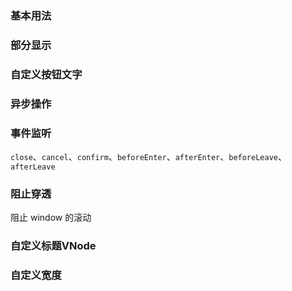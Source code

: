 <script setup>
import BaseExample from "../../examples/dialog/base.vue"
import BaseExampleCode from "../../examples/dialog/base.vue?raw"

import EnableExample from "../../examples/dialog/enable.vue"
import EnableExampleCode from "../../examples/dialog/enable.vue?raw"

import CustomExample from "../../examples/dialog/custom.vue"
import CustomExampleCode from "../../examples/dialog/custom.vue?raw"

import AsyncExample from "../../examples/dialog/async.vue"
import AsyncExampleCode from "../../examples/dialog/async.vue?raw"

import ListenersExample from "../../examples/dialog/listeners.vue"
import ListenersExampleCode from "../../examples/dialog/listeners.vue?raw"

import StopPenetrateExample from "../../examples/dialog/stop-penetrate.vue"
import StopPenetrateExampleCode from "../../examples/dialog/stop-penetrate.vue?raw"

import CustomVNodeExample from "../../examples/dialog/custom-vnode.vue"
import CustomVNodeExampleCode from "../../examples/dialog/custom-vnode.vue?raw"

import CustomWidthExample from "../../examples/dialog/custom-width.vue"
import CustomWidthExampleCode from "../../examples/dialog/custom-width.vue?raw"
</script>

### 基本用法

<ExamplePreview :code="BaseExampleCode">
  <BaseExample />
</ExamplePreview>

### 部分显示

<ExamplePreview :code="EnableExampleCode">
  <EnableExample />
</ExamplePreview>

### 自定义按钮文字

<ExamplePreview :code="CustomExampleCode">
  <CustomExample />
</ExamplePreview>

### 异步操作

<ExamplePreview :code="AsyncExampleCode">
  <AsyncExample />
</ExamplePreview>

### 事件监听

`close`、`cancel`、`confirm`、`beforeEnter`、`afterEnter`、`beforeLeave`、`afterLeave`

<ExamplePreview :code="ListenersExampleCode">
  <ListenersExample />
</ExamplePreview>

### 阻止穿透

阻止 window 的滚动

<ExamplePreview :code="StopPenetrateExampleCode">
  <StopPenetrateExample />
</ExamplePreview>

### 自定义标题VNode

<ExamplePreview :code="CustomVNodeExampleCode">
  <CustomVNodeExample />
</ExamplePreview>

### 自定义宽度

<ExamplePreview :code="CustomWidthExampleCode">
  <CustomWidthExample />
</ExamplePreview>
